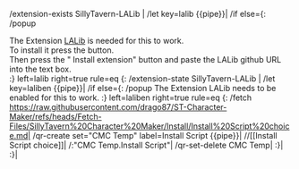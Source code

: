 /extension-exists SillyTavern-LALib | /let key=lalib {{pipe}}|
/if else={: /popup <div>The Extension <a href="https://github.com/LenAnderson/SillyTavern-LALib">LALib</a> is needed for this to work.</div><div>To install it press the <i class="fa-solid fa-cubes"></i> button.</div><div> Then press the "<i class="fa-solid fa-cloud-arrow-down"></i> Install extension" button and paste the LALib github URL into the text box.</div>:} left=lalib right=true rule=eq {:
	/extension-state SillyTavern-LALib | /let key=laliben {{pipe}}|
	/if else={: /popup The Extension LALib needs to be enabled for this to work. :} left=laliben right=true rule=eq {:
		/fetch https://raw.githubusercontent.com/drago87/ST-Character-Maker/refs/heads/Fetch-Files/SillyTavern%20Character%20Maker/Install/Install%20Script%20choice.md|
		/qr-create set="CMC Temp" label=Install Script {{pipe}}|
		//[[Install Script choice]]|
		/:"CMC Temp.Install Script"|
		/qr-set-delete CMC Temp|
	  :}|
:}|